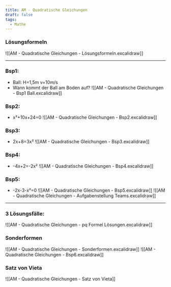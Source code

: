 ```yaml
---
title: AM - Quadratische Gleichungen
draft: false
tags:
  - Mathe
---
```

### Lösungsformeln
![[AM - Quadratische Gleichungen - Lösungsformeln.excalidraw]]

---
### Bsp1:
- Ball: H=1,5m v=10m/s
- Wann kommt der Ball am Boden auf?
![[AM - Quadratische Gleichungen - Bsp1 Ball.excalidraw]]

### Bsp2:
- x²+10x+24=0
![[AM -  Quadratische Gleichungen - Bsp2.excalidraw]]

### Bsp3:
- 2x+8=3x²
![[AM -  Quadratische Gleichungen - Bsp3.excalidraw]]

### Bsp4:
- -4x+2=-2x²
![[AM -  Quadratische Gleichungen - Bsp4.excalidraw]]

### Bsp5:
- -2x-3-x²=0
![[AM - Quadratische Gleichungen - Bsp5.excalidraw]]
![[AM - Quadratische Gleichungen - Aufgabenstellung Teams.excalidraw]]

---
### 3 Lösungsfälle:
![[AM - Quadratische Gleichungen - pq Formel Lösungen.excalidraw]]

### Sonderformen
![[AM - Quadratische Gleichungen - Sonderformen.excalidraw]]
![[AM - Quadratische Gleichungen - Bsp6.excalidraw]]
### Satz von Vieta
![[AM - Quadratische Gleichungen - Satz von Vieta]]
